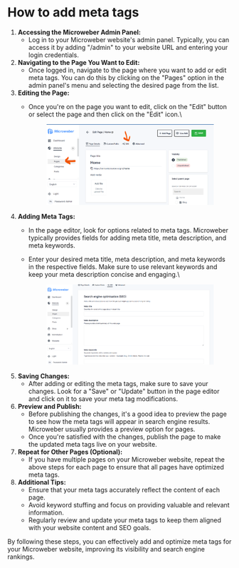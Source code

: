 # How to add meta tags

1. **Accessing the Microweber Admin Panel:**
   * Log in to your Microweber website's admin panel. Typically, you can access it by adding "/admin" to your website URL and entering your login credentials.
2. **Navigating to the Page You Want to Edit:**
   * Once logged in, navigate to the page where you want to add or edit meta tags. You can do this by clicking on the "Pages" option in the admin panel's menu and selecting the desired page from the list.
3. **Editing the Page:**
   *   Once you're on the page you want to edit, click on the "Edit" button or select the page and then click on the "Edit" icon.\


       <figure><img src=".gitbook/assets/image (71).png" alt=""><figcaption></figcaption></figure>
4. **Adding Meta Tags:**
   * In the page editor, look for options related to meta tags. Microweber typically provides fields for adding meta title, meta description, and meta keywords.
   *   Enter your desired meta title, meta description, and meta keywords in the respective fields. Make sure to use relevant keywords and keep your meta description concise and engaging.\


       <figure><img src=".gitbook/assets/image (72).png" alt=""><figcaption></figcaption></figure>
5. **Saving Changes:**
   * After adding or editing the meta tags, make sure to save your changes. Look for a "Save" or "Update" button in the page editor and click on it to save your meta tag modifications.
6. **Preview and Publish:**
   * Before publishing the changes, it's a good idea to preview the page to see how the meta tags will appear in search engine results. Microweber usually provides a preview option for pages.
   * Once you're satisfied with the changes, publish the page to make the updated meta tags live on your website.
7. **Repeat for Other Pages (Optional):**
   * If you have multiple pages on your Microweber website, repeat the above steps for each page to ensure that all pages have optimized meta tags.
8. **Additional Tips:**
   * Ensure that your meta tags accurately reflect the content of each page.
   * Avoid keyword stuffing and focus on providing valuable and relevant information.
   * Regularly review and update your meta tags to keep them aligned with your website content and SEO goals.

By following these steps, you can effectively add and optimize meta tags for your Microweber website, improving its visibility and search engine rankings.
